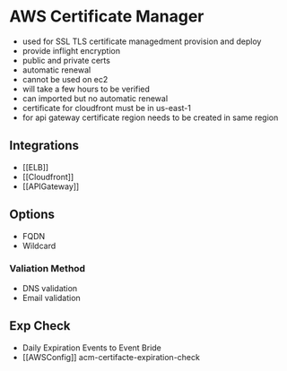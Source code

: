 # AWS Certificate Manager

- used for SSL TLS certificate managedment provision and deploy
- provide inflight encryption
- public and private certs
- automatic renewal
- cannot be used on ec2
- will take a few hours to be verified
- can imported but no automatic renewal
- certificate for cloudfront must be in us-east-1
- for api gateway certificate region needs to be  created in same region

## Integrations
- [[ELB]]
- [[Cloudfront]]
- [[APIGateway]]

## Options
- FQDN
- Wildcard

### Valiation Method
- DNS validation
- Email validation

## Exp Check
- Daily Expiration Events to Event Bride
- [[AWSConfig]] acm-certifacte-expiration-check
